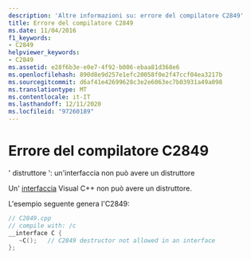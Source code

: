 ```yaml
---
description: 'Altre informazioni su: errore del compilatore C2849'
title: Errore del compilatore C2849
ms.date: 11/04/2016
f1_keywords:
- C2849
helpviewer_keywords:
- C2849
ms.assetid: e28f6b3e-e0e7-4f92-b006-ebaa81d368e6
ms.openlocfilehash: 890d8e9d257e1efc20058f0e2f47ccf04ea3217b
ms.sourcegitcommit: d6af41e42699628c3e2e6063ec7b03931a49a098
ms.translationtype: MT
ms.contentlocale: it-IT
ms.lasthandoff: 12/11/2020
ms.locfileid: "97260189"
---
```

# <a name="compiler-error-c2849"></a>Errore del compilatore C2849

' distruttore ': un'interfaccia non può avere un distruttore

Un' [interfaccia](../../cpp/interface.md) Visual C++ non può avere un distruttore.

L'esempio seguente genera l'C2849:

```cpp
// C2849.cpp
// compile with: /c
__interface C {
   ~C();   // C2849 destructor not allowed in an interface
};
```
